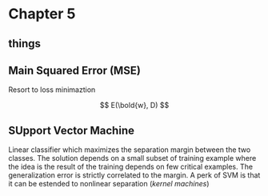 # Chapter 5

## things

## Main Squared Error (MSE)

Resort to loss minimaztion

$$ E(\bold{w}, D) $$

## SUpport Vector Machine

Linear classifier which maximizes the separation margin between the two classes. The solution depends on a small subset of training example where the idea is the result of the training depends on few critical examples.
The generalization error is strictly correlated to the margin.
A perk of SVM is that it can be estended to nonlinear separation (*kernel machines*)